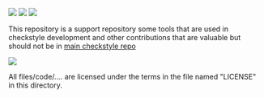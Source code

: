 [![][travis img]][travis]
[![][appveyor img]][appveyor]
[![][teamcity img]][teamcity]

This repository is a support repository some tools that are used in checkstyle development and other
contributions that are valuable but should not be in
[main checkstyle repo](https://github.com/checkstyle/checkstyle)

[![][license img]][license]

All files/code/.... are licensed under the terms in the file named "LICENSE" in this
directory.

[travis]:https://travis-ci.org/checkstyle/contribution/builds
[travis img]:https://secure.travis-ci.org/checkstyle/contribution.png

[appveyor]:https://ci.appveyor.com/project/checkstyle/contribution/history
[appveyor img]:https://ci.appveyor.com/api/projects/status/yelui79rde629d2a?svg=true

[license]:LICENSE
[license img]:https://img.shields.io/badge/license-GNU%20LGPL%20v2.1-blue.svg

[teamcity]:https://teamcity.jetbrains.com/viewType.html?buildTypeId=Checkstyle_ContributionIdeaInspectionsMaster
[teamcity img]:https://teamcity.jetbrains.com/app/rest/builds/buildType:(id:Checkstyle_ContributionIdeaInspectionsMaster)/statusIcon

[link]: contributed
